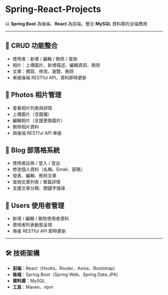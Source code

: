 # Spring-React-Projects

以 **Spring Boot** 為後端、**React** 為前端，整合 **MySQL** 資料庫的全端應用

---

## 🔄 CRUD 功能整合
- 使用者：新增 / 編輯 / 刪除 / 查詢
- 相片：上傳圖片、新增描述、編輯資訊、刪除
- 文章：撰寫、修改、瀏覽、刪除
- 串接後端 RESTful API，資料即時更新

## 📸 Photos 相片管理
- 查看相片列表與詳情
- 上傳圖片（含圖檔）
- 編輯相片（支援更換圖片）
- 刪除相片資料
- 與後端 RESTful API 串接

## 📝 Blog 部落格系統
- 使用者註冊 / 登入 / 登出
- 修改個人資料（名稱、Email、密碼）
- 發表、編輯、刪除文章
- 查詢文章列表 / 單篇詳情
- 支援文章分類、關鍵字搜尋

## 👤 Users 使用者管理
- 新增 / 編輯 / 刪除使用者資料
- 使用者列表動態呈現
- 串接 RESTful API 即時更新

---
## 🛠 技術架構
- **前端**：React（Hooks、Router、Axios、Bootstrap）
- **後端**：Spring Boot（Spring Web、Spring Data JPA）
- **資料庫**：MySQL
- **工具**：Maven、npm
